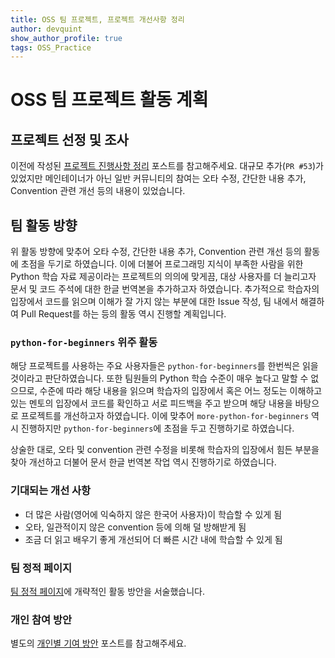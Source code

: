```yaml
---
title: OSS 팀 프로젝트, 프로젝트 개선사항 정리
author: devquint
show_author_profile: true
tags: OSS_Practice
---
```



# OSS 팀 프로젝트 활동 계획

## 프로젝트 선정 및 조사

이전에 작성된 [프로젝트 진행사항 정리](https://devquint.github.io/2020/05/24/project-proceed.html) 포스트를 참고해주세요.
대규모 추가(`PR #53`)가 있었지만 메인테이너가 아닌 일반 커뮤니티의 참여는 오타 수정, 간단한 내용 추가, Convention 관련 개선 등의 내용이 있었습니다.


## 팀 활동 방향

위 활동 방향에 맞추어 오타 수정, 간단한 내용 추가, Convention 관련 개선 등의 활동에 초점을 두기로 하였습니다.
이에 더불어 프로그래밍 지식이 부족한 사람을 위한 Python 학습 자료 제공이라는 프로젝트의 의의에 맞게끔, 대상 사용자를 더 늘리고자 문서 및 코드 주석에 대한 한글 번역본을 추가하고자 하였습니다.
추가적으로 학습자의 입장에서 코드를 읽으며 이해가 잘 가지 않는 부분에 대한 Issue 작성, 팀 내에서 해결하여 Pull Request를 하는 등의 활동 역시 진행할 계획입니다.


### `python-for-beginners` 위주 활동

해당 프로젝트를 사용하는 주요 사용자들은 `python-for-beginners`를 한번씩은 읽을 것이라고 판단하였습니다.
또한 팀원들의 Python 학습 수준이 매우 높다고 말할 수 없으므로, 수준에 따라 해당 내용을 읽으며 학습자의 입장에서
 혹은 어느 정도는 이해하고 있는 멘토의 입장에서 코드를 확인하고 서로 피드백을 주고 받으며 해당 내용을 바탕으로 프로젝트를 개선하고자 하였습니다.
이에 맞추어 `more-python-for-beginners` 역시 진행하지만 `python-for-beginners`에 초점을 두고 진행하기로 하였습니다.

상술한 대로, 오타 및 convention 관련 수정을 비롯해 학습자의 입장에서 힘든 부분을 찾아 개선하고
더불어 문서 한글 번역본 작업 역시 진행하기로 하였습니다.


### 기대되는 개선 사항

- 더 많은 사람(영어에 익숙하지 않은 한국어 사용자)이 학습할 수 있게 됨
- 오타, 일관적이지 않은 convention 등에 의해 덜 방해받게 됨
- 조금 더 읽고 배우기 좋게 개선되어 더 빠른 시간 내에 학습할 수 있게 됨


### 팀 정적 페이지

[팀 정적 페이지](https://20-1-skku-oss.github.io/2020-1-OSS-2/2020/05/24/Project-Contribute-Plan.html)에 개략적인 활동 방안을 서술했습니다.


### 개인 참여 방안

별도의 [개인별 기여 방안](https://devquint.github.io/2020/05/24/personal-plan.html) 포스트를 참고해주세요.
